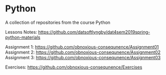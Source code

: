 # Python
A collection of repositories from the course Python  

Lessons Notes: https://github.com/datsoftlyngby/dat4sem2019spring-python-materials  

Assignment 1: https://github.com/obnoxious-consequnence/Assignment01  
Assignment 2: https://github.com/obnoxious-consequnence/Assignment02  
Assignment 3: https://github.com/obnoxious-consequnence/Assignment03  

Exercises: https://github.com/obnoxious-consequnence/Exercises  
